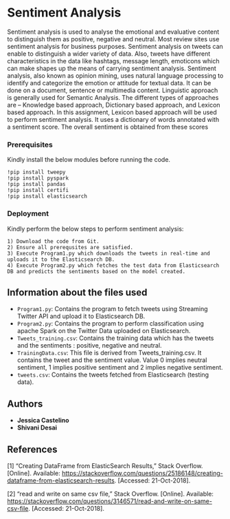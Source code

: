 # Sentiment Analysis

Sentiment analysis is used to analyse the emotional and evaluative content to distinguish them as positive, negative and neutral. Most review sites use sentiment analysis for business purposes. Sentiment analysis on tweets can enable to distinguish a wider variety of data. Also, tweets have different characteristics in the data like hashtags, message length, emoticons which can make shapes up the means of carrying sentiment analysis. Sentiment analysis, also known as opinion mining, uses natural language processing to identify and categorize the emotion or attitude for textual data. It can be done on a document, sentence or multimedia content. Linguistic approach is generally used for Semantic Analysis. The different types of approaches are – Knowledge based approach, Dictionary based approach, and Lexicon based approach. In this assignment, Lexicon based approach will be used to perform sentiment analysis. It uses a dictionary of words annotated with a sentiment score. The overall sentiment is obtained from these scores

### Prerequisites

Kindly install the below modules before running the code.

```
!pip install tweepy
!pip install pyspark
!pip install pandas
!pip install certifi
!pip install elasticsearch
```

### Deployment

Kindly perform the below steps to perform sentiment analysis:

```
1) Download the code from Git.
2) Ensure all prerequsites are satisfied.
3) Execute Program1.py which downloads the tweets in real-time and uploads it to the Elasticsearch DB.
4) Execute Program2.py which fetches the test data from Elasticsearch DB and predicts the sentiments based on the model created.
```

## Information about the files used
* `Program1.py`: Contains the program to fetch tweets using Streaming Twitter API and upload it to Elasticsearch DB.
* `Program2.py`: Contains the program to perform classification using apache Spark on the Twitter Data uploaded on Elasticsearch.
* `Tweets_training.csv`: Contains the training data which has the tweets and the sentiments : positive, negative and neutral.
* `TrainingData.csv`: This file is derived from Tweets_training.csv. It contains the tweet and the sentiment value. Value 0 implies neutral sentiment, 1 implies positive sentiment and 2 implies negative sentiment.
* `tweets.csv`: Contains the tweets fetched from Elasticsearch (testing data).

## Authors

* **Jessica Castelino**  
* **Shivani Desai**


## References

[1] “Creating DataFrame from ElasticSearch Results,” Stack Overflow. [Online]. Available: https://stackoverflow.com/questions/25186148/creating-dataframe-from-elasticsearch-results. [Accessed: 21-Oct-2018].

[2] “read and write on same csv file,” Stack Overflow. [Online]. Available: https://stackoverflow.com/questions/3146571/read-and-write-on-same-csv-file. [Accessed: 21-Oct-2018].